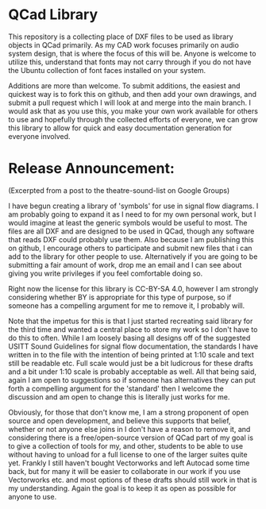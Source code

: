 QCad Library
===========

This repository is a collecting place of DXF files to be used as library objects in QCad primarily.  As my CAD work focuses primarily on audio system design, that is where the focus of this will be.  Anyone is welcome to utilize this, understand that fonts may not carry through if you do not have the Ubuntu collection of font faces installed on your system.

Additions are more than welcome.  To submit additions, the easiest and quickest way is to fork this on github, and then add your own drawings, and submit a pull request which I will look at and merge into the main branch.  I would ask that as you use this, you make your own work available for others to use and hopefully through the collected efforts of everyone, we can grow this library to allow for quick and easy documentation generation for everyone involved.

Release Announcement:
=====================

(Excerpted from a post to the theatre-sound-list on Google Groups)

I have begun creating a library of 'symbols' for use in signal flow diagrams.  I am probably going to expand it as I need to for my own personal work, but I would imagine at least the generic symbols would be useful to most.  The files are all DXF and are designed to be used in QCad, though any software that reads DXF could probably use them.  Also because I am publishing this on github, I encourage others to participate and submit new files that i can add to the library for other people to use.  Alternatively if you are going to be submitting a fair amount of work, drop me an email and I can see about giving you write privileges if you feel comfortable doing so.

Right now the license for this library is CC-BY-SA 4.0, however I am strongly considering whether BY is appropriate for this type of purpose, so if someone has a compelling argument for me to remove it, I probably will.

Note that the impetus for this is that I just started recreating said library for the third time and wanted a central place to store my work so I don't have to do this to often.  While I am loosely basing all designs off of the suggested USITT Sound Guidelines for signal flow documentation, the standards I have written in to the file with the intention of being printed at 1:10 scale and text still be readable etc.  Full scale would just be a bit ludicrous for these drafts and a bit under 1:10 scale is probably acceptable as well.  All that being said, again I am open to suggestions so if someone has alternatives they can put forth a compelling argument for the 'standard' then I welcome the discussion and am open to change this is literally just works for me.

Obviously, for those that don't know me, I am a strong proponent of open source and open development, and believe this supports that belief, whether or not anyone else joins in I don't have a reason to remove it, and considering there is a free/open-source version of QCad part of my goal is to give a collection of tools for my, and other, students to be able to use without having to unload for a full license to one of the larger suites quite yet.  Frankly I still haven't bought Vectorworks and left Autocad some time back, but for many it will be easier to collaborate in our work if you use Vectorworks etc. and most options of these drafts should still work in that is my understanding.  Again the goal is to keep it as open as possible for anyone to use.
